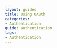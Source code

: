 ```yaml
---
layout: guides
title: Using OAuth
categories: 
- Authentication
guide: authentication
tags: 
- Authentication
---
```


